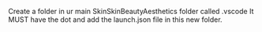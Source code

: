 Create a folder in ur main SkinSkinBeautyAesthetics folder called .vscode     It MUST have the dot and add the launch.json file in this new folder. 
